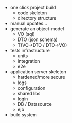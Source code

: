 - one click project build
	- code skeleton
	- directory structure
- manual updates...
- generate an object-model
	- VO (sql)
	- DTO (json schema)
	- T(VO->DTO / DTO->VO)
- tests infrastructure
	- units
	- integration
	- e2e
- application server skeleton
	- hardened/more secure
	- logs
	- configuration
	- shared libs
	- login
	- DB / Datasource
	- ejb
- build system
